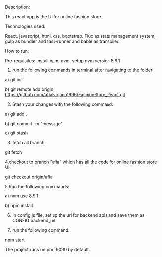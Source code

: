 Description:

This react app is the UI for online fashion store.


Technologies used:

React, javascript, html, css, bootstrap. Flux as state management system, gulp as bundler and task-runner and bable as transpiler.


How to run:

Pre-requisites: install npm, nvm. setup nvm version 8.9.1

1. run the following commands in terminal after navigating to the folder

a) git init

b) git remote add origin https://github.com/afiaFarjana1996/FashionStore_React.git

2. Stash your changes with the following command:

a) git add .

b) git commit -m "message"

c) git stash

3. fetch all branch:

git fetch

4.checkout to branch "afia" which has all the code for online fashion store UI.

git checkout origin/afia

5.Run the following commands:

a) nvm use 8.9.1

b) npm install

6. In config.js file, set up the url for backend apis and save them as CONFIG.backend_url.

7. run the following command:

npm start



The project runs on port 9090 by default.
